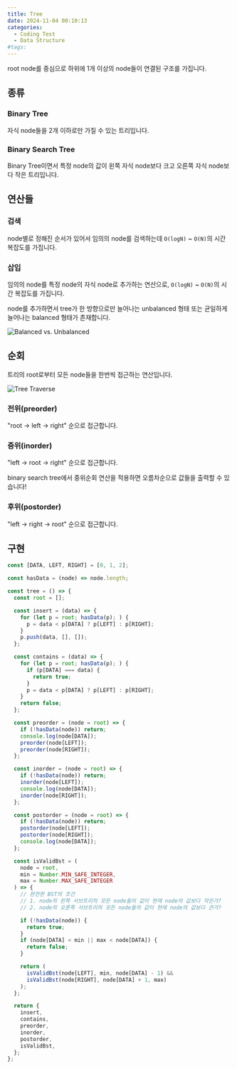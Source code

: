```yaml
---
title: Tree
date: 2024-11-04 00:10:13
categories:
  - Coding Test
  - Data Structure
#tags:
---
```

root node를 중심으로 하위에 1개 이상의 node들이 연결된 구조를 가집니다.

## 종류

### Binary Tree

자식 node들을 2개 이하로만 가질 수 있는 트리입니다.

### Binary Search Tree

Binary Tree이면서 특정 node의 값이 왼쪽 자식 node보다 크고 오른쪽 자식 node보다 작은 트리입니다.

## 연산들

### 검색

node별로 정해진 순서가 있어서 임의의 node를 검색하는데 `O(logN)` ~ `O(N)`의 시간 복잡도를 가집니다.

### 삽입

임의의 node를 특정 node의 자식 node로 추가하는 연산으로, `O(logN)` ~ `O(N)`의 시간 복잡도를 가집니다.

node를 추가하면서 tree가 한 방향으로만 늘어나는 unbalanced 형태 또는 균일하게 늘어나는 balanced 형태가 존재합니다.

![Balanced vs. Unbalanced](/images/tree.png)

## 순회

트리의 root로부터 모든 node들을 한번씩 접근하는 연산입니다.

![Tree Traverse](/images/tree_traverse.png)

### 전위(preorder)

"root -> left -> right" 순으로 접근합니다.

### 중위(inorder)

"left -> root -> right" 순으로 접근합니다.

binary search tree에서 중위순회 연산을 적용하면 오름차순으로 값들을 출력할 수 있습니다!

### 후위(postorder)

"left -> right -> root" 순으로 접근합니다.

## 구현

```js
const [DATA, LEFT, RIGHT] = [0, 1, 2];

const hasData = (node) => node.length;

const tree = () => {
  const root = [];

  const insert = (data) => {
    for (let p = root; hasData(p); ) {
      p = data < p[DATA] ? p[LEFT] : p[RIGHT];
    }
    p.push(data, [], []);
  };

  const contains = (data) => {
    for (let p = root; hasData(p); ) {
      if (p[DATA] === data) {
        return true;
      }
      p = data < p[DATA] ? p[LEFT] : p[RIGHT];
    }
    return false;
  };

  const preorder = (node = root) => {
    if (!hasData(node)) return;
    console.log(node[DATA]);
    preorder(node[LEFT]);
    preorder(node[RIGHT]);
  };

  const inorder = (node = root) => {
    if (!hasData(node)) return;
    inorder(node[LEFT]);
    console.log(node[DATA]);
    inorder(node[RIGHT]);
  };

  const postorder = (node = root) => {
    if (!hasData(node)) return;
    postorder(node[LEFT]);
    postorder(node[RIGHT]);
    console.log(node[DATA]);
  };

  const isValidBst = (
    node = root,
    min = Number.MIN_SAFE_INTEGER,
    max = Number.MAX_SAFE_INTEGER
  ) => {
    // 완전한 BST의 조건
    // 1. node의 왼쪽 서브트리의 모든 node들의 값이 현재 node의 값보다 작은가?
    // 2. node의 오른쪽 서브트리의 모든 node들의 값이 현재 node의 값보다 큰가?

    if (!hasData(node)) {
      return true;
    }
    if (node[DATA] < min || max < node[DATA]) {
      return false;
    }

    return (
      isValidBst(node[LEFT], min, node[DATA] - 1) &&
      isValidBst(node[RIGHT], node[DATA] + 1, max)
    );
  };

  return {
    insert,
    contains,
    preorder,
    inorder,
    postorder,
    isValidBst,
  };
};
```
